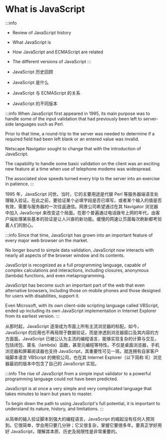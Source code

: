 # What is JavaScript

:::info
- Review of JavaScript history
- What JavaScript is
- How JavaScript and ECMAScript are related
- The different versions of JavaScript
:::

- JavaScript 历史回顾
- JavaScript 是什么
- JavaScript 与 ECMAScript 的关系
- JavaScript 的不同版本

:::info
When JavaScript first appeared in 1995, its main purpose was to handle some of the input validation that had previously been left to server-side languages such as Perl. 

Prior to that time, a round-trip to the server was needed to determine if a required field had been left blank or an entered value was invalid. 

Netscape Navigator sought to change that with the introduction of JavaScript. 

The capability to handle some basic validation on the client was an exciting new feature at a time when use of telephone modems was widespread. 

The associated slow speeds turned every trip to the server into an exercise in patience.
:::

1995 年，JavaScript 问世。当时，它的主要用途是代替 Perl 等服务器端语言处理输入验证。在此之前，要验证某个必填字段是否已填写，或者某个输入的值是否有效，需要与服务器的一次往返通信。网景公司希望通过在其 Navigator 浏览器中加入 JavaScript 来改变这个局面。在那个普遍通过电话拨号上网的年代，由客户端处理某些基本的验证是让人兴奋的新功能。缓慢的网速让页面每次刷新都考验着人们的耐心。

:::info
Since that time, JavaScript has grown into an important feature of every major web browser on the market. 

No longer bound to simple data validation, JavaScript now interacts with nearly all aspects of the browser window and its contents. 

JavaScript is recognized as a full programming language, capable of complex calculations and interactions, including closures, anonymous (lambda) functions, and even metaprogramming. 

JavaScript has become such an important part of the web that even alternative browsers, including those on mobile phones and those designed for users with disabilities, support it. 

Even Microsoft, with its own client-side scripting language called VBScript, ended up including its own JavaScript implementation in Internet Explorer from its earliest version.
:::

从那时起，JavaScript 逐渐成为市面上所有主流浏览器的标配。如今，JavaScript 的应用也不再局限于数据验证，而是渗透到浏览器窗口及其内容的方方面面。JavaScript 已被公认为主流的编程语言，能够实现复杂的计算与交互，包括闭包、匿名（lambda）函数，甚至元编程等特性。不仅是桌面浏览器，手机浏览器和屏幕阅读器也支持 JavaScript，其重要性可见一斑。就连拥有自家客户端脚本语言 VBScript 的微软公司，也在其 Internet Explorer（以下简称 IE）浏览器最初的版本中包含了自己的 JavaScript 实现。

:::info
The rise of JavaScript from a simple input validator to a powerful programming language could not have been predicted.

JavaScript is at once a very simple and very complicated language that takes minutes to learn but years to master.

To begin down the path to using JavaScript's full potential, it is important to understand its nature, history, and limitations.
:::

从简单的输入验证脚本到强大的编程语言，JavaScript 的崛起没有任何人预测到。它很简单，学会用只要几分钟；它又很复杂，掌握它要很多年。要真正学好用好 JavaScript，理解其本质、历史及局限性是非常重要的。
